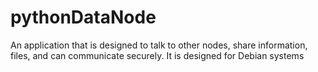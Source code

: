 # pythonDataNode
An application that is designed to talk to other nodes, share information, files, and can communicate securely.  It is designed for Debian systems
